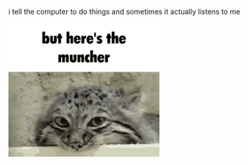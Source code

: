 i tell the computer to do things and sometimes it actually listens to me
<!--START_SECTION:update_image-->
<img src=https://raw.githubusercontent.com/sneakykestrel/sneakykestrel/main/.github/images/but-heres-the-muncher.gif height="" width="300" align=left alt=kitty />
<!--END_SECTION:update_image-->

